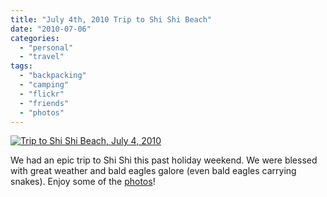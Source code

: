 ```yaml
---
title: "July 4th, 2010 Trip to Shi Shi Beach"
date: "2010-07-06"
categories: 
  - "personal"
  - "travel"
tags: 
  - "backpacking"
  - "camping"
  - "flickr"
  - "friends"
  - "photos"
---
```


[![Trip to Shi Shi Beach, July 4, 2010](http://farm5.static.flickr.com/4114/4766336353_52c9d88f7f.jpg "Shi Shi Beach, Team 2010")](http://www.flickr.com/photos/brianbehrens/sets/72157624432431018/)

We had an epic trip to Shi Shi this past holiday weekend. We were blessed with great weather and bald eagles galore (even bald eagles carrying snakes). Enjoy some of the [photos](http://www.flickr.com/photos/brianbehrens/sets/72157624432431018/)!
